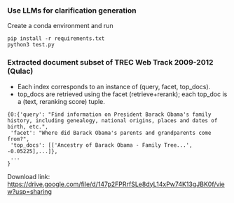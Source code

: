 ### Use LLMs for clarification generation
Create a conda environment and run
```
pip install -r requirements.txt
python3 test.py
```

### Extracted document subset of TREC Web Track 2009-2012 (Qulac)
- Each index corresponds to an instance of (query, facet, top_docs).
- top_docs are retrieved using the facet (retrieve+rerank); each top_doc is a (text, reranking score) tuple. 
```
{0:{'query': "Find information on President Barack Obama's family history, including genealogy, national origins, places and dates of birth, etc.",
 'facet': "Where did Barack Obama's parents and grandparents come from?",
 'top_docs': [['Ancestry of Barack Obama - Family Tree...', -0.05225],...]},
 ...
}
```

Download link:
https://drive.google.com/file/d/147p2FPRrfSLe8dyL14xPw74K13gJBK0f/view?usp=sharing